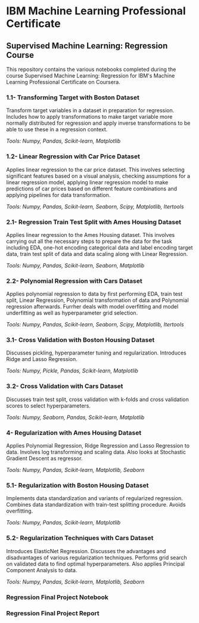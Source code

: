 # IBM Machine Learning Professional Certificate
## Supervised Machine Learning: Regression Course

This repository contains the various notebooks completed during the course Supervised Machine Learning: Regression for IBM's Machine Learning Professional Certificate on Coursera.

### 1.1- Transforming Target with Boston Dataset

Transform target variables in a dataset in preparation for regression. Includes how to apply transformations to make target variable more normally distributed for regression and apply inverse transformations to be able to use these in a regression context.

*Tools: Numpy, Pandas, Scikit-learn, Matplotlib*

### 1.2- Linear Regression with Car Price Dataset

Applies linear regression to the car price dataset. This involves selecting significant features based on a visual analysis, checking assumptions for a linear regression model, applying linear regression model to make predictions of car prices based on different feature combinations and applying pipelines for data transformation. 

*Tools: Numpy, Pandas, Scikit-learn, Seaborn, Scipy, Matplotlib, Itertools*

### 2.1- Regression Train Test Split with Ames Housing Dataset

Applies linear regression to the Ames Housing dataset. This involves carrying out all the necessary steps to prepare the data for the task including EDA, one-hot encoding categorical data and label encoding target data, train test split of data and data scaling along with Linear Regression.

*Tools: Numpy, Pandas, Scikit-learn, Seaborn, Matplotlib*

### 2.2- Polynomial Regression with Cars Dataset

Applies polynomial regression to data by first performing EDA, train test split, Linear Regression, Polynomial transformation of data and Polynomial regression afterwards. Furrher deals with model overfitting and model underfitting as well as hyperparameter grid selection.

*Tools: Numpy, Pandas, Scikit-learn, Seaborn, Scipy, Matplotlib, Itertools*

### 3.1- Cross Validation with Boston Housing Dataset

Discusses pickling, hyperparameter tuning and regularization. Introduces Ridge and Lasso Regression.

*Tools: Numpy, Pickle, Pandas, Scikit-learn, Matplotlib*

### 3.2- Cross Validation with Cars Dataset

Discusses train test split, cross validation with k-folds and cross validation scores to select hyperparameters.

*Tools: Numpy, Seaborn, Pandas, Scikit-learn, Matplotlib*

### 4- Regularization with Ames Housing Dataset

Applies Polynomial Regression, Ridge Regression and Lasso Regression to data. Involves log transforming and scaling data. Also looks at Stochastic Gradient Descent as regressor.

*Tools: Numpy, Pandas, Scikit-learn, Matplotlib, Seaborn*

### 5.1- Regularization with Boston Housing Dataset

Implements data standardization and variants of regularized regression. Combines data standardization with train-test splitting procedure. Avoids overfitting.

*Tools: Numpy, Pandas, Scikit-learn, Matplotlib*

### 5.2- Regularization Techniques with Cars Dataset

Introduces ElasticNet Regression. Discusses the advantages and disadvantages of various regularization techniques. Performs grid search on validated data to find optimal hyperparameters. Also applies Principal Component Analysis to data.

*Tools: Numpy, Pandas, Scikit-learn, Matplotlib, Seaborn*

### Regression Final Project Notebook

### Regression Final Project Report
